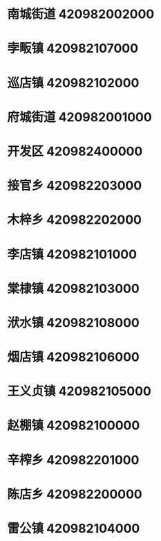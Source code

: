 # 南城街道 420982002000
# 孛畈镇 420982107000
# 巡店镇 420982102000
# 府城街道 420982001000
# 开发区 420982400000
# 接官乡 420982203000
# 木梓乡 420982202000
# 李店镇 420982101000
# 棠棣镇 420982103000
# 洑水镇 420982108000
# 烟店镇 420982106000
# 王义贞镇 420982105000
# 赵棚镇 420982100000
# 辛榨乡 420982201000
# 陈店乡 420982200000
# 雷公镇 420982104000
